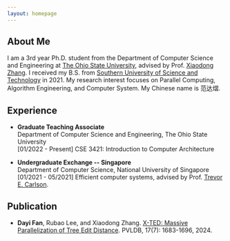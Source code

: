 ```yaml
---
layout: homepage
---
```


<!-- 
TODO:
  1. Add a navbar
  2. Add blogs
  3. Link blags
 -->

## About Me

I am a 3rd year Ph.D. student from the Department of Computer Science and Engineering at [The Ohio State University](https://www.osu.edu), advised by Prof. [Xiaodong Zhang](https://cse.osu.edu/people/zhang.574). I received my B.S. from [Southern University of Science and Technology](http://www.sustech.edu.cn/en) in 2021. My research interest focuses on Parallel Computing, Algorithm Engineering, and Computer System. My Chinese name is 范达熠.

## Experience

- **Graduate Teaching Associate**
  <br>
  Department of Computer Science and Engineering, The Ohio State University
  <br>
  [01/2022 - Present] CSE 3421: Introduction to Computer Architecture


- **Undergraduate Exchange -- Singapore**
  <br>
  Department of Computer Science, National University of Singapore
  <br>
  [01/2021 - 05/2021] Efficient computer systems, advised by Prof. [Trevor E. Carlson](https://www.comp.nus.edu.sg/~tcarlson/).


<!--
- **Undergraduate Research Assistant -- Hong Kong**
  <br>
  Department of Computer Science, The University of Hong Kong
  <br>
  [07/2019 - 08/2019] Image recognition for auto-driving, advised by Prof. Jia Pan.
-->
  

## Publication
- **Dayi Fan**, Rubao Lee, and Xiaodong Zhang. [X-TED: Massive Parallelization of Tree Edit Distance](https://www.vldb.org/pvldb/vol17/p1683-fan.pdf). PVLDB, 17(7): 1683-1696, 2024.

<!--
## Photography

I really enjoy capturing the beauty of this world. The belows are some of my favorite photoes.

![CFMO 2018 Concert](/assets/img/NY.JPG)
-->

<!-- <div class='globeContainer'>
  <script type="text/javascript" id="clstr_globe" src="//clustrmaps.com/globe.js?d=3xW1OFo-Ovl9vGJVBazgnc3fWzVdl0jqLTIW8_X9Zzc"></script>
</div> -->
